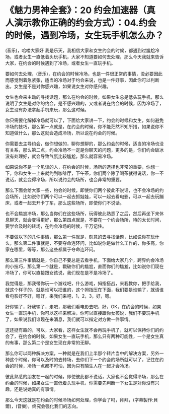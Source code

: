 # 《魅力男神全套》：20 约会加速器（真人演示教你正确的约会方式）：04.约会的时候，遇到冷场，女生玩手机怎么办？

(音乐)，哈喽大家好 我是乐天，我相信大家和女生约会的时候，都遇到过尴尬冷场，或者女生一直低着头玩手机，大家不知道要如何去处理，那么今天我就来告诉大家，在约会的时候遇到了冷场，或者女生一直玩手机。

要如何去处理，(音乐)，在约会的时候冷场，也是一件很正常的事情，没必要因此而感觉到着急紧张，适当的冷场对于约会来说，也是一件好事，因此你可以判断出，女生是不是对你感兴趣，如果说女生对你感兴趣。

女生也会来主动的寻找话题，那么在约会的时候，如果女生总是低头玩手机，那么说明了女生是对你的约会，是不感兴趣的，又或者说在约会的时候，因为冷场了，女生没有办法拿起手机来玩，那么这时候。

你只需要化解掉冷场就可以了，下面给大家讲一下，约会的时候和女生，如何避免冷场的技巧，那么第一点就是，在约会的时候，你不能茫然不知所措，如果说你不知道做什么，那么这就会造成冷场，所以说在约会的时候。

你需要去主导约会，做你想做的，聊你想聊的，那么约会的时候，适当的冷场也没有关系，那么第二点，约会冷场不一定是你聊天的问题，更多的是，你们约会破冰没有处理好，就会导致气氛比较尴尬，那么就容易冷场。

如果说你不是一个见谈的人，在约会的时候，场所的选择也非常的重要，你想一下，你和女生一上来就约到咖啡厅，下午茶，你们两个除了喝茶就得说话，你一不说话，就会变得冷场，所以说约会的场所，也会非常的重要。

那么下面会给大家一些，约会的时候，即使你们两个彼此不说话，也不会冷场的约会场所，比如说你们两个可以一起去抓娃娃，可以一起去看电影，可以一起去玩蹦床，或者一起去开卡丁车，那么这些场所，即使你们不说话。

也不会尴尬冷场，那么当你们在这些场所，玩得彼此熟悉了之后，然后再坐下来休息聊天，就会变得更好，那么第四点就是，不要在一个约会场所，待的太长时间，要学会及时的转场，在约会冷场的时候，千万记住。

不要做以下的几件事情，那么第一件就是，刻意的去寻找话题，比如说你在玩什么，那么第二件事就是，不要夺命连环问，比如说你是做什么工作的，你多高，你家在哪里，等等，那么这些都属于夺命连环问。

那么第三件事情就是，你自己不要总是去看手机，下面给大家几个，跨界约会冷场的小技巧，那么第一个就是，戳破你们的尴尬，直面你们的尴尬，比如说你们现在冷场了，你可以直接跟女孩说，我们现在是不是冷场了。

我觉得是，那我带你玩一个游戏吧，什么游戏，拇指搭战，来我教你，把手给我，就这个样子的，就是谁可以把谁的，这个拇指压在下面，我们要是谁输了，就请谁看电影好不好，嗯好，来我们来吧，1，2，3，好，嗯。

好你输了，好我输了，走吧，那我们看电影去吧，好，OK，在约会的时候，如果女生一直玩手机，你可以这样来解决，你可以直接跟你女孩说，我们不要玩手机了，如果说我们谁现在来消息，我们就可以指定对方做一件事情。

这还挺有趣的，可以，大家看，这样女生就不会再玩手机了，就可以保持你们的约会了，在约会的时候，如果女生一直玩手机，那么只有两种可能性，一个是女生真的有事，那么第二个是女生现在非常的无聊。

那么你可以两种解决方案，一种就是在我们上半那个转片当中的解决方案，另外一种这个时候，你可以及时的去转场，去你们下一个约会的场所就可以了，记住在约会的时候，冷场一点都不可怕，因为只有陌生人在一起才会冷场。

彼此熟悉的朋友在一起的时候，即使彼此都不说话，大家也不会觉得冷场，那么在约会的时候，如果女生一直低着头玩手机，你需要先判断一下女生是对你没有兴趣，还是说她真的有事情。

那么今天这就是在约会的时候冷场如何处理，你学会了吗，拜拜，(字幕製作:貝爾)，(音樂)，终究会强化我们的志向。

